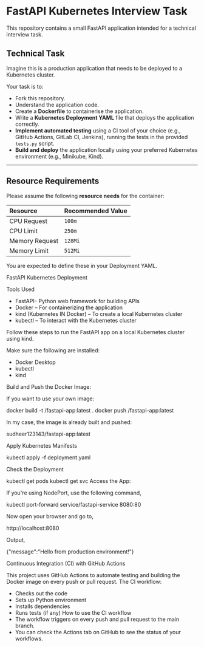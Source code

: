 # FastAPI Kubernetes Interview Task

This repository contains a small FastAPI application intended for a technical interview task.

## Technical Task

Imagine this is a production application that needs to be deployed to a Kubernetes cluster.

Your task is to:

- Fork this repository.
- Understand the application code.
- Create a **Dockerfile** to containerise the application.
- Write a **Kubernetes Deployment YAML** file that deploys the application correctly.
- **Implement automated testing** using a CI tool of your choice (e.g., GitHub Actions, GitLab CI, Jenkins), running the tests in the provided `tests.py` script.
- **Build and deploy** the application locally using your preferred Kubernetes environment (e.g., Minikube, Kind).

---

## Resource Requirements

Please assume the following **resource needs** for the container:

| Resource | Recommended Value |
|:---------|:-------------------|
| CPU Request | `100m` |
| CPU Limit | `250m` |
| Memory Request | `128Mi` |
| Memory Limit | `512Mi` |

You are expected to define these in your Deployment YAML.

FastAPI Kubernetes Deployment

Tools Used

- FastAPI– Python web framework for building APIs
- Docker – For containerizing the application
- kind (Kubernetes IN Docker) – To create a local Kubernetes cluster
- kubectl – To interact with the Kubernetes cluster
  
Follow these steps to run the FastAPI app on a local Kubernetes cluster using kind.

Make sure the following are installed:

- Docker Desktop
- kubectl
- kind
  
Build and Push the Docker Image:

If you want to use your own image:

docker build -t <your-dockerhub-username>/fastapi-app:latest .
docker push <your-dockerhub-username>/fastapi-app:latest

In my case, the image is already built and pushed:

sudheer123143/fastapi-app:latest

 Apply Kubernetes Manifests
 
kubectl apply -f deployment.yaml

Check the Deployment

kubectl get pods
kubectl get svc
Access the App:

If you're using NodePort, use the following command,

kubectl port-forward service/fastapi-service 8080:80

Now open your browser and go to,

http://localhost:8080

 Output,
 
{"message":"Hello from production environment!"}

Continuous Integration (CI) with GitHub Actions

This project uses GitHub Actions to automate testing and building the Docker image on every push or pull request.
The CI workflow:
- Checks out the code
- Sets up Python environment
- Installs dependencies
- Runs tests (if any)
How to use the CI workflow
- The workflow triggers on every push and pull request to the main branch.
- You can check the Actions tab on GitHub to see the status of your workflows.




